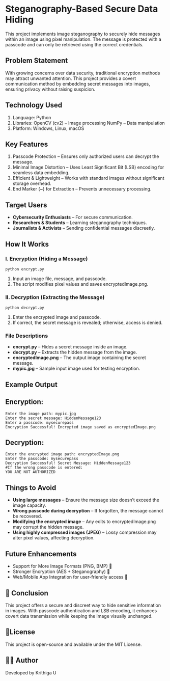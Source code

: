 # Steganography-Based Secure Data Hiding
This project implements image steganography to securely hide messages within an image using pixel manipulation. The message is protected with a passcode and can only be retrieved using the correct credentials.

## Problem Statement
With growing concerns over data security, traditional encryption methods may attract unwanted attention. This project provides a covert communication method by embedding secret messages into images, ensuring privacy without raising suspicion.

## Technology Used
   1. Language: Python
   2. Libraries:
        OpenCV (cv2) – Image processing
        NumPy – Data manipulation
   3. Platform: Windows, Linux, macOS
   
## Key Features

1.  Passcode Protection – Ensures only authorized users can decrypt the message.
2.  Minimal Image Distortion – Uses Least Significant Bit (LSB) encoding for seamless data embedding.
3.  Efficient & Lightweight – Works with standard images without significant storage overhead.
4.  End Marker (~) for Extraction – Prevents unnecessary processing.

## Target Users
- **Cybersecurity Enthusiasts** – For secure communication.
- **Researchers & Students** – Learning steganography techniques.
- **Journalists & Activists** – Sending confidential messages discreetly.

## How It Works
### I. Encryption (Hiding a Message)
```
python encrypt.py
```
1. Input an image file, message, and passcode.
2. The script modifies pixel values and saves encryptedImage.png.
   
### II.  Decryption (Extracting the Message)
```
python decrypt.py
```
1. Enter the encrypted image and passcode.
2. If correct, the secret message is revealed; otherwise, access is denied.

### File Descriptions
- **encrypt.py** – Hides a secret message inside an image.
- **decrypt.py** – Extracts the hidden message from the image.
- **encryptedImage.png** – The output image containing the secret message.
- **mypic.jpg** – Sample input image used for testing encryption.

## Example Output
## Encryption:
```
Enter the image path: mypic.jpg  
Enter the secret message: HiddenMessage123  
Enter a passcode: mysecurepass  
Encryption Successful! Encrypted image saved as encryptedImage.png
```
## Decryption:
```
Enter the encrypted image path: encryptedImage.png  
Enter the passcode: mysecurepass  
Decryption Successful! Secret Message: HiddenMessage123
#If the wrong passcode is entered:
YOU ARE NOT AUTHORIZED  
```

## Things to Avoid
- **Using large messages** – Ensure the message size doesn’t exceed the image capacity.
- **Wrong passcode during decryption** – If forgotten, the message cannot be recovered.
- **Modifying the encrypted image** – Any edits to encryptedImage.png may corrupt the hidden message.
- **Using highly compressed images (JPEG)** – Lossy compression may alter pixel values, affecting decryption.

## Future Enhancements
- Support for More Image Formats (PNG, BMP) 🚀
- Stronger Encryption (AES + Steganography) 🚀
- Web/Mobile App Integration for user-friendly access 🚀

## 🎯 Conclusion
This project offers a secure and discreet way to hide sensitive information in images. With passcode authentication and LSB encoding, it enhances covert data transmission while keeping the image visually unchanged.

## 📜License
This project is open-source and available under the MIT License.

## 👨‍💻 Author
Developed by Krithiga U
